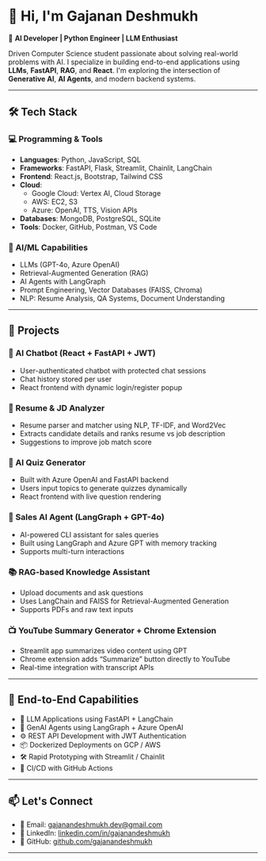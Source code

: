 # 👋 Hi, I'm Gajanan Deshmukh

🎯 **AI Developer | Python Engineer | LLM Enthusiast**

Driven Computer Science student passionate about solving real-world problems with AI. I specialize in building end-to-end applications using **LLMs**, **FastAPI**, **RAG**, and **React**. I'm exploring the intersection of **Generative AI**, **AI Agents**, and modern backend systems.

---

## 🛠️ Tech Stack

### 💻 Programming & Tools  
- **Languages**: Python, JavaScript, SQL  
- **Frameworks**: FastAPI, Flask, Streamlit, Chainlit, LangChain  
- **Frontend**: React.js, Bootstrap, Tailwind CSS  
- **Cloud**:  
  - Google Cloud: Vertex AI, Cloud Storage  
  - AWS: EC2, S3  
  - Azure: OpenAI, TTS, Vision APIs  
- **Databases**: MongoDB, PostgreSQL, SQLite  
- **Tools**: Docker, GitHub, Postman, VS Code  

### 🤖 AI/ML Capabilities  
- LLMs (GPT-4o, Azure OpenAI)  
- Retrieval-Augmented Generation (RAG)  
- AI Agents with LangGraph  
- Prompt Engineering, Vector Databases (FAISS, Chroma)  
- NLP: Resume Analysis, QA Systems, Document Understanding  

---

## 🌟 Projects

### 💬 AI Chatbot (React + FastAPI + JWT)  
- User-authenticated chatbot with protected chat sessions  
- Chat history stored per user  
- React frontend with dynamic login/register popup

### 📄 Resume & JD Analyzer  
- Resume parser and matcher using NLP, TF-IDF, and Word2Vec  
- Extracts candidate details and ranks resume vs job description  
- Suggestions to improve job match score

### 🧠 AI Quiz Generator  
- Built with Azure OpenAI and FastAPI backend  
- Users input topics to generate quizzes dynamically  
- React frontend with live question rendering

### 🤖 Sales AI Agent (LangGraph + GPT-4o)  
- AI-powered CLI assistant for sales queries  
- Built using LangGraph and Azure GPT with memory tracking  
- Supports multi-turn interactions

### 📚 RAG-based Knowledge Assistant  
- Upload documents and ask questions  
- Uses LangChain and FAISS for Retrieval-Augmented Generation  
- Supports PDFs and raw text inputs

### 📺 YouTube Summary Generator + Chrome Extension  
- Streamlit app summarizes video content using GPT  
- Chrome extension adds “Summarize” button directly to YouTube  
- Real-time integration with transcript APIs

---

## 🚀 End-to-End Capabilities

- 🔗 LLM Applications using FastAPI + LangChain  
- 🧠 GenAI Agents using LangGraph + Azure OpenAI  
- ⚙️ REST API Development with JWT Authentication  
- 📦 Dockerized Deployments on GCP / AWS  
- 🛠️ Rapid Prototyping with Streamlit / Chainlit  
- 🔁 CI/CD with GitHub Actions  

---

## 📫 Let's Connect

- 📧 Email: gajanandeshmukh.dev@gmail.com  
- 🔗 LinkedIn: [linkedin.com/in/gajanandeshmukh](https://linkedin.com/in/gajanandeshmukh)  
- 🐙 GitHub: [github.com/gajanandeshmukh](https://github.com/gajanandeshmukh)  

---
